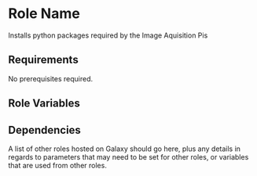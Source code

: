 Role Name
=========

Installs python packages required by the Image Aquisition Pis

Requirements
------------

No prerequisites required.

Role Variables
--------------


Dependencies
------------

A list of other roles hosted on Galaxy should go here, plus any details in regards to parameters that may need to be set for other roles, or variables that are used from other roles.

